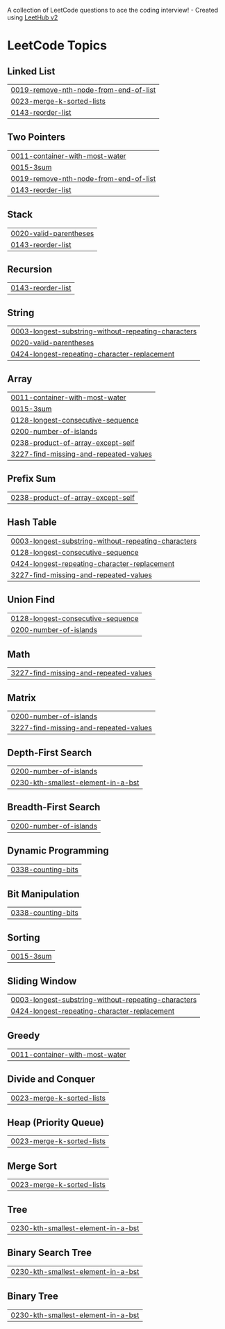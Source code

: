 A collection of LeetCode questions to ace the coding interview! - Created using [LeetHub v2](https://github.com/arunbhardwaj/LeetHub-2.0)
<!---LeetCode Topics Start-->
# LeetCode Topics
## Linked List
|  |
| ------- |
| [0019-remove-nth-node-from-end-of-list](https://github.com/brucewayneoptimusprime/LeetCode-/tree/master/0019-remove-nth-node-from-end-of-list) |
| [0023-merge-k-sorted-lists](https://github.com/brucewayneoptimusprime/LeetCode-/tree/master/0023-merge-k-sorted-lists) |
| [0143-reorder-list](https://github.com/brucewayneoptimusprime/LeetCode-/tree/master/0143-reorder-list) |
## Two Pointers
|  |
| ------- |
| [0011-container-with-most-water](https://github.com/brucewayneoptimusprime/LeetCode-/tree/master/0011-container-with-most-water) |
| [0015-3sum](https://github.com/brucewayneoptimusprime/LeetCode-/tree/master/0015-3sum) |
| [0019-remove-nth-node-from-end-of-list](https://github.com/brucewayneoptimusprime/LeetCode-/tree/master/0019-remove-nth-node-from-end-of-list) |
| [0143-reorder-list](https://github.com/brucewayneoptimusprime/LeetCode-/tree/master/0143-reorder-list) |
## Stack
|  |
| ------- |
| [0020-valid-parentheses](https://github.com/brucewayneoptimusprime/LeetCode-/tree/master/0020-valid-parentheses) |
| [0143-reorder-list](https://github.com/brucewayneoptimusprime/LeetCode-/tree/master/0143-reorder-list) |
## Recursion
|  |
| ------- |
| [0143-reorder-list](https://github.com/brucewayneoptimusprime/LeetCode-/tree/master/0143-reorder-list) |
## String
|  |
| ------- |
| [0003-longest-substring-without-repeating-characters](https://github.com/brucewayneoptimusprime/LeetCode-/tree/master/0003-longest-substring-without-repeating-characters) |
| [0020-valid-parentheses](https://github.com/brucewayneoptimusprime/LeetCode-/tree/master/0020-valid-parentheses) |
| [0424-longest-repeating-character-replacement](https://github.com/brucewayneoptimusprime/LeetCode-/tree/master/0424-longest-repeating-character-replacement) |
## Array
|  |
| ------- |
| [0011-container-with-most-water](https://github.com/brucewayneoptimusprime/LeetCode-/tree/master/0011-container-with-most-water) |
| [0015-3sum](https://github.com/brucewayneoptimusprime/LeetCode-/tree/master/0015-3sum) |
| [0128-longest-consecutive-sequence](https://github.com/brucewayneoptimusprime/LeetCode-/tree/master/0128-longest-consecutive-sequence) |
| [0200-number-of-islands](https://github.com/brucewayneoptimusprime/LeetCode-/tree/master/0200-number-of-islands) |
| [0238-product-of-array-except-self](https://github.com/brucewayneoptimusprime/LeetCode-/tree/master/0238-product-of-array-except-self) |
| [3227-find-missing-and-repeated-values](https://github.com/brucewayneoptimusprime/LeetCode-/tree/master/3227-find-missing-and-repeated-values) |
## Prefix Sum
|  |
| ------- |
| [0238-product-of-array-except-self](https://github.com/brucewayneoptimusprime/LeetCode-/tree/master/0238-product-of-array-except-self) |
## Hash Table
|  |
| ------- |
| [0003-longest-substring-without-repeating-characters](https://github.com/brucewayneoptimusprime/LeetCode-/tree/master/0003-longest-substring-without-repeating-characters) |
| [0128-longest-consecutive-sequence](https://github.com/brucewayneoptimusprime/LeetCode-/tree/master/0128-longest-consecutive-sequence) |
| [0424-longest-repeating-character-replacement](https://github.com/brucewayneoptimusprime/LeetCode-/tree/master/0424-longest-repeating-character-replacement) |
| [3227-find-missing-and-repeated-values](https://github.com/brucewayneoptimusprime/LeetCode-/tree/master/3227-find-missing-and-repeated-values) |
## Union Find
|  |
| ------- |
| [0128-longest-consecutive-sequence](https://github.com/brucewayneoptimusprime/LeetCode-/tree/master/0128-longest-consecutive-sequence) |
| [0200-number-of-islands](https://github.com/brucewayneoptimusprime/LeetCode-/tree/master/0200-number-of-islands) |
## Math
|  |
| ------- |
| [3227-find-missing-and-repeated-values](https://github.com/brucewayneoptimusprime/LeetCode-/tree/master/3227-find-missing-and-repeated-values) |
## Matrix
|  |
| ------- |
| [0200-number-of-islands](https://github.com/brucewayneoptimusprime/LeetCode-/tree/master/0200-number-of-islands) |
| [3227-find-missing-and-repeated-values](https://github.com/brucewayneoptimusprime/LeetCode-/tree/master/3227-find-missing-and-repeated-values) |
## Depth-First Search
|  |
| ------- |
| [0200-number-of-islands](https://github.com/brucewayneoptimusprime/LeetCode-/tree/master/0200-number-of-islands) |
| [0230-kth-smallest-element-in-a-bst](https://github.com/brucewayneoptimusprime/LeetCode-/tree/master/0230-kth-smallest-element-in-a-bst) |
## Breadth-First Search
|  |
| ------- |
| [0200-number-of-islands](https://github.com/brucewayneoptimusprime/LeetCode-/tree/master/0200-number-of-islands) |
## Dynamic Programming
|  |
| ------- |
| [0338-counting-bits](https://github.com/brucewayneoptimusprime/LeetCode-/tree/master/0338-counting-bits) |
## Bit Manipulation
|  |
| ------- |
| [0338-counting-bits](https://github.com/brucewayneoptimusprime/LeetCode-/tree/master/0338-counting-bits) |
## Sorting
|  |
| ------- |
| [0015-3sum](https://github.com/brucewayneoptimusprime/LeetCode-/tree/master/0015-3sum) |
## Sliding Window
|  |
| ------- |
| [0003-longest-substring-without-repeating-characters](https://github.com/brucewayneoptimusprime/LeetCode-/tree/master/0003-longest-substring-without-repeating-characters) |
| [0424-longest-repeating-character-replacement](https://github.com/brucewayneoptimusprime/LeetCode-/tree/master/0424-longest-repeating-character-replacement) |
## Greedy
|  |
| ------- |
| [0011-container-with-most-water](https://github.com/brucewayneoptimusprime/LeetCode-/tree/master/0011-container-with-most-water) |
## Divide and Conquer
|  |
| ------- |
| [0023-merge-k-sorted-lists](https://github.com/brucewayneoptimusprime/LeetCode-/tree/master/0023-merge-k-sorted-lists) |
## Heap (Priority Queue)
|  |
| ------- |
| [0023-merge-k-sorted-lists](https://github.com/brucewayneoptimusprime/LeetCode-/tree/master/0023-merge-k-sorted-lists) |
## Merge Sort
|  |
| ------- |
| [0023-merge-k-sorted-lists](https://github.com/brucewayneoptimusprime/LeetCode-/tree/master/0023-merge-k-sorted-lists) |
## Tree
|  |
| ------- |
| [0230-kth-smallest-element-in-a-bst](https://github.com/brucewayneoptimusprime/LeetCode-/tree/master/0230-kth-smallest-element-in-a-bst) |
## Binary Search Tree
|  |
| ------- |
| [0230-kth-smallest-element-in-a-bst](https://github.com/brucewayneoptimusprime/LeetCode-/tree/master/0230-kth-smallest-element-in-a-bst) |
## Binary Tree
|  |
| ------- |
| [0230-kth-smallest-element-in-a-bst](https://github.com/brucewayneoptimusprime/LeetCode-/tree/master/0230-kth-smallest-element-in-a-bst) |
<!---LeetCode Topics End-->